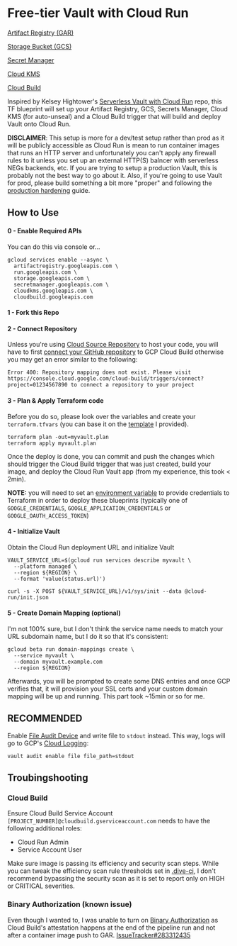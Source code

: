 # Free-tier Vault with Cloud Run

[Artifact Registry (GAR)](https://cloud.google.com/artifact-registry)

[Storage Bucket (GCS)](https://registry.terraform.io/providers/hashicorp/google/latest/docs/resources/storage_bucket)

[Secret Manager](https://registry.terraform.io/providers/hashicorp/google/latest/docs/resources/secret_manager_secret)

[Cloud KMS](https://registry.terraform.io/providers/hashicorp/google/latest/docs/resources/kms_key_ring)

[Cloud Build](https://registry.terraform.io/providers/hashicorp/google/latest/docs/resources/cloudbuild_trigger)

Inspired by Kelsey Hightower's [Serverless Vault with Cloud Run](https://github.com/kelseyhightower/serverless-vault-with-cloud-run) repo, this TF blueprint will set up your Artifact Registry, GCS, Secrets Manager, Cloud KMS (for auto-unseal) and a Cloud Build trigger that will build and deploy Vault onto Cloud Run.  

**DISCLAIMER**: This setup is more for a dev/test setup rather than prod as it will be publicly accessible as Cloud Run is mean to run container images that runs an HTTP server and unfortunately you can't apply any firewall rules to it unless you set up an external HTTP(S) balncer with serverless NEGs backends, etc.  If you are trying to setup a production Vault, this is probably not the best way to go about it.  Also, if you're going to use Vault for prod, please build something a bit more "proper" and following the [production hardening](https://learn.hashicorp.com/tutorials/vault/production-hardening) guide.


## How to Use
#### 0 - Enable Required APIs
You can do this via console or... 
```console
gcloud services enable --async \
  artifactregistry.googleapis.com \
  run.googleapis.com \
  storage.googleapis.com \
  secretmanager.googleapis.com \
  cloudkms.googleapis.com \
  cloudbuild.googleapis.com 
```


#### 1 - Fork this Repo


#### 2 - Connect Repository
Unless you're using [Cloud Source Repository](https://cloud.google.com/source-repositories/docs) to host your code, you will have to first [connect your GitHub repository](https://cloud.google.com/build/docs/automating-builds/github/connect-repo-github) to GCP Cloud Build otherwise you may get an error similar to the following:
```
Error 400: Repository mapping does not exist. Please visit https://console.cloud.google.com/cloud-build/triggers/connect?project=01234567890 to connect a repository to your project
```


#### 3 - Plan & Apply Terraform code
Before you do so, please look over the variables and create your `terraform.tfvars` (you can base it on the [template](./terraform.tfvars.template) I provided).
```console
terraform plan -out=myvault.plan
terraform apply myvault.plan
```

Once the deploy is done, you can commit and push the changes which should trigger the Cloud Build trigger that was just created, build your image, and deploy the Cloud Run Vault app (from my experience, this took < 2min).

**NOTE:** you will need to set an [environment variable](https://registry.terraform.io/providers/hashicorp/google/latest/docs/guides/provider_reference#full-reference) to provide credentials to Terraform in order to deploy these blueprints (typically one of `GOOGLE_CREDENTIALS`, `GOOGLE_APPLICATION_CREDENTIALS` or `GOOGLE_OAUTH_ACCESS_TOKEN`)


#### 4 - Initialize Vault
Obtain the Cloud Run deployment URL and initialize Vault

```console
VAULT_SERVICE_URL=$(gcloud run services describe myvault \
  --platform managed \
  --region ${REGION} \
  --format 'value(status.url)')
```

```console
curl -s -X POST ${VAULT_SERVICE_URL}/v1/sys/init --data @cloud-run/init.json
```


#### 5 - Create Domain Mapping (optional)
I'm not 100% sure, but I don't think the service name needs to match your URL subdomain name, but I do it so that it's consistent:
```console
gcloud beta run domain-mappings create \
  --service myvault \
  --domain myvault.example.com
  --region ${REGION}
```

Afterwards, you will be prompted to create some DNS entries and once GCP verifies that, it will provision your SSL certs and your custom domain mapping will be up and running.  This part took ~15min or so for me.


## RECOMMENDED
Enable [File Audit Device](https://www.vaultproject.io/docs/audit/file#file-audit-device) and write file to `stdout` instead.  This way, logs will go to GCP's [Cloud Logging](https://cloud.google.com/logging):
```
vault audit enable file file_path=stdout
```


## Troubingshooting
### Cloud Build
Ensure Cloud Build Service Account `[PROJECT_NUMBER]@cloudbuild.gserviceaccount.com` needs to have the following additional roles:
- Cloud Run Admin
- Service Account User

Make sure image is passing its efficiency and security scan steps.  While you can tweak the efficiency scan rule thresholds set in [.dive-ci](./dive-ci), I don't recommend bypassing the security scan as it is set to report only on HIGH or CRITICAL severities.

### Binary Authorization (known issue)
Even though I wanted to, I was unable to turn on [Binary Authorization](https://cloud.google.com/binary-authorization) as Cloud Build's attestation happens at the end of the pipeline run and not after a container image push to GAR.  [IssueTracker#283312435](https://issuetracker.google.com/issues/283312435)
